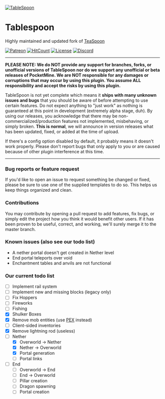 [![TableSpoon](https://file.xenoservers.net/Resources/GitHub-Resources/tablespoon.png)]()
# Tablespoon
Highly maintained and updated fork of [TeaSpoon](https://github.com/CortexPE/TeaSpoon)

[![Patreon](https://img.shields.io/badge/patreon-donate-green.svg)](http://patreon.com/xenophilicy)
[![HitCount](http://hits.dwyl.com/XenoServers/TableSpoon.svg)](http://hits.dwyl.com/XenoServers/TableSpoon)
[![License](https://img.shields.io/badge/license-AGPL%20v3-blue.svg?style=flat-square)](https://github.com/XenoServers/TableSpoon/blob/master/LICENSE)
[![Discord](https://img.shields.io/discord/490677165289897995.svg?style=flat-square&label=discord&colorB=7289da)](https://discord.xenoservers.net)

***
**PLEASE NOTE: We do NOT provide any support for branches, forks, or unofficial versions of TableSpoon nor do we
 support any unofficial or beta releases of PocketMine. We are NOT responsible for any damages or corruptions that
  may occur by using this plugin. You assume ALL responsibility and accept the risks by using this plugin.**


TableSpoon is not yet complete which means it **ships with many unknown issues and bugs** that you should be
 aware of before attempting to use certain features. Do not expect anything to "just work" as nothing is guaranteed
  at this point in development (extremely alpha stage, duh). By using our releases, you acknowledge that there may be
   non-commercialized/production features not implemented, misbehaving, or simply broken. **This is normal**, we will
    announce in version releases what has been updated, fixed, or added at the time of upload.


If there's a config option disabled by default, it probably means it doesn't work properly. Please don't report bugs that only apply to you or are caused because of other plugin interference at this time.
***

### Bug reports or feature request
If you'd like to open an issue to request something be changed or fixed, please be sure to use one of the supplied templates to do so. This helps us keep things organized and clean.

### Contributions
You may contribute by opening a pull request to add features, fix bugs, or simply edit the project how you think it
 would benefit other users. If it has been proven to be useful, correct, and working, we'll surely merge it to the
  master
  branch.
 
### Known issues (also see our todo list)
* A nether portal doesn't get created in Nether level
* End portal teleports over void
* Enchantment tables and anvils are not functional

### Our current todo list
- [ ] Implement rail system
- [ ] Implement new and missing blocks (legacy only)
- [ ] Fix Hoppers
- [ ] Fireworks
- [ ] Fishing
- [X] Shulker Boxes
- [X] Remove mob entities (use [PEX](https://github.com/RevivalPMMP/PureEntitiesX) instead)
- [ ] Client-sided inventories
- [X] Remove lightning rod (useless)
- [ ] Nether
    - [X] Overworld → Nether
    - [X] Nether → Overworld
    - [X] Portal generation
    - [ ] Portal links
- [ ] End
    - [ ] Overworld → End
    - [ ] End → Overworld
    - [ ] Pillar creation
    - [ ] Dragon spawning
    - [ ] Portal creation
